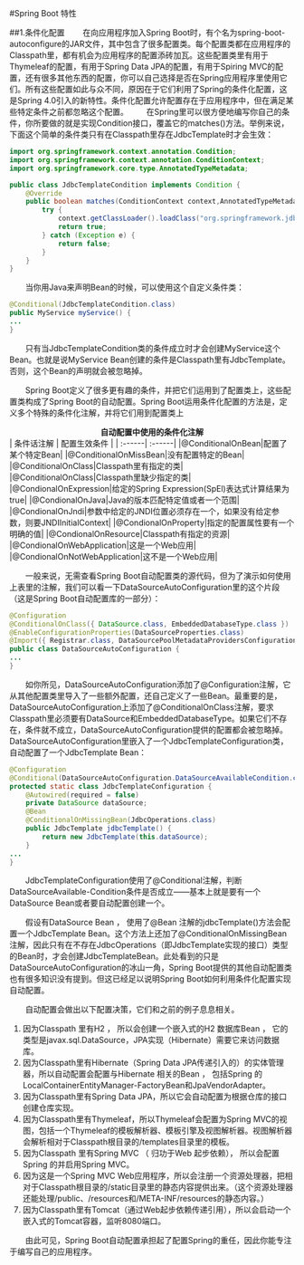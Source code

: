 #Spring Boot 特性

##1.条件化配置 
&emsp;&emsp;在向应用程序加入Spring Boot时，有个名为spring-boot-autoconfigure的JAR文件，其中包含了很多配置类。每个配置类都在应用程序的Classpath里，都有机会为应用程序的配置添砖加瓦。这些配置类里有用于Thymeleaf的配置，有用于Spring Data JPA的配置，有用于Spiring MVC的配置，还有很多其他东西的配置，你可以自己选择是否在Spring应用程序里使用它们。所有这些配置如此与众不同，原因在于它们利用了Spring的条件化配置，这是Spring 4.0引入的新特性。条件化配置允许配置存在于应用程序中，但在满足某些特定条件之前都忽略这个配置。
&emsp;&emsp;在Spring里可以很方便地编写你自己的条件，你所要做的就是实现Condition接口，覆盖它的matches()方法。举例来说，下面这个简单的条件类只有在Classpath里存在JdbcTemplate时才会生效：
```java {.line-numbers}
import org.springframework.context.annotation.Condition;
import org.springframework.context.annotation.ConditionContext;
import org.springframework.core.type.AnnotatedTypeMetadata;

public class JdbcTemplateCondition implements Condition {
    @Override
    public boolean matches(ConditionContext context,AnnotatedTypeMetadata metadata) {
        try {
            context.getClassLoader().loadClass("org.springframework.jdbc.core.JdbcTemplate");
            return true;
        } catch (Exception e) {
            return false;
        }
    }
}
```
&emsp;&emsp;当你用Java来声明Bean的时候，可以使用这个自定义条件类：
```java
@Conditional(JdbcTemplateCondition.class)
public MyService myService() {
...
}
```

&emsp;&emsp;只有当JdbcTemplateCondition类的条件成立时才会创建MyService这个Bean。也就是说MyService Bean创建的条件是Classpath里有JdbcTemplate。否则，这个Bean的声明就会被忽略掉。

&emsp;&emsp;Spring Boot定义了很多更有趣的条件，并把它们运用到了配置类上，这些配置类构成了Spring Boot的自动配置。Spring Boot运用条件化配置的方法是，定义多个特殊的条件化注解，并将它们用到配置类上

**<center>自动配置中使用的条件化注解</center>**
| 条件话注解 | 配置生效条件 |
| :------| :------|
|@ConditionalOnBean|配置了某个特定Bean|
|@ConditionalOnMissBean|没有配置特定的Bean|
|@ConditionalOnClass|Classpath里有指定的类|
|@ConditionalOnClass|Classpath里缺少指定的类|
|@CondionalOnExpression|给定的Spring Expression(SpEl)表达式计算结果为true|
|@CondionalOnJava|Java的版本匹配特定值或者一个范围|
|@CondionalOnJndi|参数中给定的JNDI位置必须存在一个，如果没有给定参数，则要JNDIInitialContext|
|@CondionalOnProperty|指定的配置属性要有一个明确的值|
|@CondionalOnResource|Classpath有指定的资源|
|@CondionalOnWebApplication|这是一个Web应用|
|@CondionalOnNotWebApplication|这不是一个Web应用|

 &emsp;&emsp;一般来说，无需查看Spring Boot自动配置类的源代码，但为了演示如何使用上表里的注解，我们可以看一下DataSourceAutoConfiguration里的这个片段（这是Spring Boot自动配置库的一部分）：
```java
@Configuration
@ConditionalOnClass({ DataSource.class, EmbeddedDatabaseType.class })
@EnableConfigurationProperties(DataSourceProperties.class)
@Import({ Registrar.class, DataSourcePoolMetadataProvidersConfiguration.class })
public class DataSourceAutoConfiguration {
...
}
```
&emsp;&emsp;如你所见，DataSourceAutoConfiguration添加了@Configuration注解，它从其他配置类里导入了一些额外配置，还自己定义了一些Bean。最重要的是，DataSourceAutoConfiguration上添加了@ConditionalOnClass注解，要求Classpath里必须要有DataSource和EmbeddedDatabaseType。如果它们不存在，条件就不成立，DataSourceAutoConfiguration提供的配置都会被忽略掉。DataSourceAutoConfiguration里嵌入了一个JdbcTemplateConfiguration类，自动配置了一个JdbcTemplate Bean：
```java
@Configuration
@Conditional(DataSourceAutoConfiguration.DataSourceAvailableCondition.class)
protected static class JdbcTemplateConfiguration {
    @Autowired(required = false)
    private DataSource dataSource;
    @Bean
    @ConditionalOnMissingBean(JdbcOperations.class)
    public JdbcTemplate jdbcTemplate() {
        return new JdbcTemplate(this.dataSource);
    }
...
}
```
&emsp;&emsp;JdbcTemplateConfiguration使用了@Conditional注解，判断DataSourceAvailable-Condition条件是否成立——基本上就是要有一个DataSource Bean或者要自动配置创建一个。

&emsp;&emsp;假设有DataSource Bean ， 使用了@Bean 注解的jdbcTemplate()方法会配置一个JdbcTemplate Bean。这个方法上还加了@ConditionalOnMissingBean注解，因此只有在不存在JdbcOperations（即JdbcTemplate实现的接口）类型的Bean时，才会创建JdbcTemplateBean。此处看到的只是DataSourceAutoConfiguration的冰山一角，Spring Boot提供的其他自动配置类也有很多知识没有提到。但这已经足以说明Spring Boot如何利用条件化配置实现自动配置。

&emsp;&emsp;自动配置会做出以下配置决策，它们和之前的例子息息相关。
1. 因为Classpath 里有H2 ， 所以会创建一个嵌入式的H2 数据库Bean ， 它的类型是javax.sql.DataSource，JPA实现（Hibernate）需要它来访问数据库。
1. 因为Classpath里有Hibernate（Spring Data JPA传递引入的）的实体管理器，所以自动配置会配置与Hibernate 相关的Bean ， 包括Spring 的LocalContainerEntityManager-FactoryBean和JpaVendorAdapter。
1. 因为Classpath里有Spring Data JPA，所以它会自动配置为根据仓库的接口创建仓库实现。
1. 因为Classpath里有Thymeleaf，所以Thymeleaf会配置为Spring MVC的视图，包括一个Thymeleaf的模板解析器、模板引擎及视图解析器。视图解析器会解析相对于Classpath根目录的/templates目录里的模板。
1. 因为Classpath 里有Spring MVC （ 归功于Web 起步依赖）， 所以会配置Spring 的并启用Spring MVC。
1. 因为这是一个Spring MVC Web应用程序，所以会注册一个资源处理器，把相对于Classpath根目录的/static目录里的静态内容提供出来。（这个资源处理器还能处理/public、/resources和/META-INF/resources的静态内容。）
1. 因为Classpath里有Tomcat（通过Web起步依赖传递引用），所以会启动一个嵌入式的Tomcat容器，监听8080端口。

&emsp;&emsp;由此可见，Spring Boot自动配置承担起了配置Spring的重任，因此你能专注于编写自己的应用程序。